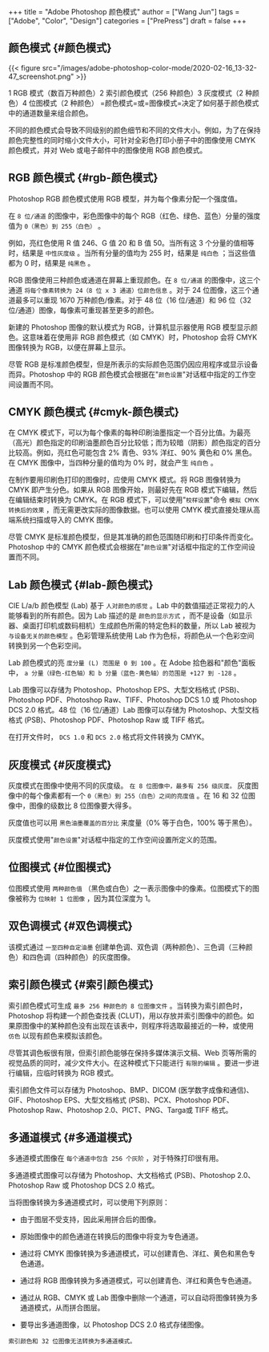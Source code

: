+++
title = "Adobe Photoshop 颜色模式"
author = ["Wang Jun"]
tags = ["Adobe", "Color", "Design"]
categories = ["PrePress"]
draft = false
+++

## 颜色模式 {#颜色模式}

{{< figure src="/images/adobe-photoshop-color-mode/2020-02-16_13-32-47_screenshot.png" >}}

1 RGB 模式（数百万种颜色）2 索引颜色模式（256 种颜色）3 灰度模式（2 种颜色）4 位图模式（2 种颜色） =颜色模式=或=图像模式=决定了如何基于颜色模式中的通道数量来组合颜色。

不同的颜色模式会导致不同级别的颜色细节和不同的文件大小。例如，为了在保持颜色完整性的同时缩小文件大小，可针对全彩色打印小册子中的图像使用 CMYK 颜色模式，并对 Web 或电子邮件中的图像使用 RGB 颜色模式。

<!--more-->


## RGB 颜色模式 {#rgb-颜色模式}

Photoshop RGB 颜色模式使用 RGB 模型，并为每个像素分配一个强度值。

在 `8 位/通道` 的图像中，彩色图像中的每个 RGB（红色、绿色、蓝色）分量的强度值为 `0（黑色）到 255（白色）` 。

例如，亮红色使用 R 值 246、G 值 20 和 B 值 50。当所有这 3 个分量的值相等时，结果是 `中性灰度级` 。当所有分量的值均为 255 时，结果是 `纯白色` ；当这些值都为 0 时，结果是 `纯黑色` 。

RGB 图像使用三种颜色或通道在屏幕上重现颜色。在 `8 位/通道` 的图像中，这三个通道 `将每个像素转换为 24（8 位 x 3 通道）位颜色信息` 。对于 24 位图像，这三个通道最多可以重现 1670 万种颜色/像素。对于 48 位（16 位/通道）和 96 位（32 位/通道）图像，每像素可重现甚至更多的颜色。

新建的 Photoshop 图像的默认模式为 RGB，计算机显示器使用 RGB 模型显示颜色。这意味着在使用非 RGB 颜色模式（如 CMYK）时，Photoshop 会将 CMYK 图像转换为 RGB，以便在屏幕上显示。

尽管 RGB 是标准颜色模型，但是所表示的实际颜色范围仍因应用程序或显示设备而异。Photoshop 中的 RGB 颜色模式会根据在"`颜色设置`"对话框中指定的工作空间设置而不同。


## CMYK 颜色模式 {#cmyk-颜色模式}

在 CMYK 模式下，可以为每个像素的每种印刷油墨指定一个百分比值。为最亮（高光）颜色指定的印刷油墨颜色百分比较低；而为较暗（阴影）颜色指定的百分比较高。例如，亮红色可能包含 2% 青色、93% 洋红、90% 黄色和 0% 黑色。在 CMYK 图像中，当四种分量的值均为 0% 时，就会产生 `纯白色` 。

在制作要用印刷色打印的图像时，应使用 CMYK 模式。将 RGB 图像转换为 CMYK 即产生分色。如果从 RGB 图像开始，则最好先在 RGB 模式下编辑，然后在编辑结束时转换为 CMYK。在 RGB 模式下，可以使用"`校样设置`"命令 `模拟 CMYK 转换后的效果` ，而无需更改实际的图像数据。也可以使用 CMYK 模式直接处理从高端系统扫描或导入的 CMYK 图像。

尽管 CMYK 是标准颜色模型，但是其准确的颜色范围随印刷和打印条件而变化。Photoshop 中的 CMYK 颜色模式会根据在"`颜色设置`"对话框中指定的工作空间设置而不同。


## Lab 颜色模式 {#lab-颜色模式}

CIE L/a/b 颜色模型 (Lab) 基于 `人对颜色的感觉` 。Lab 中的数值描述正常视力的人能够看到的所有颜色。因为 Lab 描述的是 `颜色的显示方式` ，而不是设备（如显示器、桌面打印机或数码相机）生成颜色所需的特定色料的数量，所以 Lab 被视为 `与设备无关的颜色模型` 。色彩管理系统使用 Lab 作为色标，将颜色从一个色彩空间转换到另一个色彩空间。

Lab 颜色模式的亮 `度分量 (L) 范围是 0 到 100` 。在 Adobe 拾色器和"颜色"面板中， `a 分量（绿色-红色轴）和 b 分量（蓝色-黄色轴）的范围是 +127 到 -128` 。

Lab 图像可以存储为 Photoshop、Photoshop EPS、大型文档格式 (PSB)、Photoshop PDF、Photoshop Raw、TIFF、Photoshop DCS 1.0 或 Photoshop DCS 2.0 格式。48 位（16 位/通道）Lab 图像可以存储为 Photoshop、大型文档格式 (PSB)、Photoshop PDF、Photoshop Raw 或 TIFF 格式。

在打开文件时， `DCS 1.0` 和 `DCS 2.0` 格式将文件转换为 CMYK。


## 灰度模式 {#灰度模式}

灰度模式在图像中使用不同的灰度级。 `在 8 位图像中，最多有 256 级灰度。` 灰度图像中的每个像素都有一个 `0（黑色）到 255（白色）之间的亮度值` 。在 16 和 32 位图像中，图像的级数比 8 位图像要大得多。

灰度值也可以用 `黑色油墨覆盖的百分比` 来度量（0% 等于白色，100% 等于黑色）。

灰度模式使用"`颜色设置`"对话框中指定的工作空间设置所定义的范围。


## 位图模式 {#位图模式}

位图模式使用 `两种颜色值` （黑色或白色）之一表示图像中的像素。位图模式下的图像被称为 `位映射 1 位图像` ，因为其位深度为 1。


## 双色调模式 {#双色调模式}

该模式通过 `一至四种自定油墨` 创建单色调、双色调（两种颜色）、三色调（三种颜色）和四色调（四种颜色）的灰度图像。


## 索引颜色模式 {#索引颜色模式}

索引颜色模式可生成 `最多 256 种颜色的 8 位图像文件` 。当转换为索引颜色时，Photoshop 将构建一个颜色查找表 (CLUT)，用以存放并索引图像中的颜色。如果原图像中的某种颜色没有出现在该表中，则程序将选取最接近的一种，或使用 `仿色` 以现有颜色来模拟该颜色。

尽管其调色板很有限，但索引颜色能够在保持多媒体演示文稿、Web 页等所需的视觉品质的同时，减少文件大小。在这种模式下只能进行 `有限的编辑` 。要进一步进行编辑，应临时转换为 RGB 模式。

索引颜色文件可以存储为 Photoshop、BMP、DICOM (医学数字成像和通信)、GIF、Photoshop EPS、大型文档格式 (PSB)、PCX、Photoshop PDF、Photoshop Raw、Photoshop 2.0、PICT、PNG、Targa或 TIFF 格式。


## 多通道模式 {#多通道模式}

多通道模式图像在 `每个通道中包含 256 个灰阶` ，对于特殊打印很有用。

多通道模式图像可以存储为 Photoshop、大文档格式 (PSB)、Photoshop 2.0、Photoshop Raw 或 Photoshop DCS 2.0 格式。

当将图像转换为多通道模式时，可以使用下列原则：

-   由于图层不受支持，因此采用拼合后的图像。

-   原始图像中的颜色通道在转换后的图像中将变为专色通道。

-   通过将 CMYK 图像转换为多通道模式，可以创建青色、洋红、黄色和黑色专色通道。

-   通过将 RGB 图像转换为多通道模式，可以创建青色、洋红和黄色专色通道。

-   通过从 RGB、CMYK 或 Lab 图像中删除一个通道，可以自动将图像转换为多通道模式，从而拼合图层。

-   要导出多通道图像，以 Photoshop DCS 2.0 格式存储图像。

```text
索引颜色和 32 位图像无法转换为多通道模式。
```
